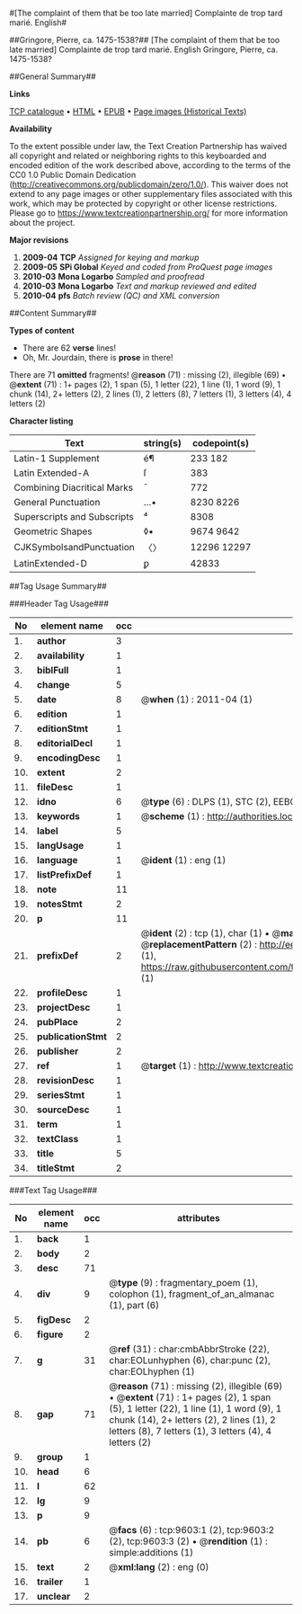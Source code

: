#[The complaint of them that be too late married] Complainte de trop tard marié. English#

##Gringore, Pierre, ca. 1475-1538?##
[The complaint of them that be too late married]
Complainte de trop tard marié. English
Gringore, Pierre, ca. 1475-1538?

##General Summary##

**Links**

[TCP catalogue](http://www.ota.ox.ac.uk/tcp/)  • 
[HTML](http://tei.it.ox.ac.uk/tcp/Texts-HTML/free/A19/A19314.html)  • 
[EPUB](http://tei.it.ox.ac.uk/tcp/Texts-EPUB/free/A19/A19314.epub) • 
[Page images (Historical Texts)](https://historicaltexts.jisc.ac.uk/eebo-99844762e)

**Availability**

To the extent possible under law, the Text Creation Partnership has waived all copyright and related or neighboring rights to this keyboarded and encoded edition of the work described above, according to the terms of the CC0 1.0 Public Domain Dedication (http://creativecommons.org/publicdomain/zero/1.0/). This waiver does not extend to any page images or other supplementary files associated with this work, which may be protected by copyright or other license restrictions. Please go to https://www.textcreationpartnership.org/ for more information about the project.

**Major revisions**

1. __2009-04__ __TCP__ *Assigned for keying and markup*
1. __2009-05__ __SPi Global__ *Keyed and coded from ProQuest page images*
1. __2010-03__ __Mona Logarbo__ *Sampled and proofread*
1. __2010-03__ __Mona Logarbo__ *Text and markup reviewed and edited*
1. __2010-04__ __pfs__ *Batch review (QC) and XML conversion*

##Content Summary##

**Types of content**

  * There are 62 **verse** lines!
  * Oh, Mr. Jourdain, there is **prose** in there!

There are 71 **omitted** fragments! 
 @__reason__ (71) : missing (2), illegible (69)  •  @__extent__ (71) : 1+ pages (2), 1 span (5), 1 letter (22), 1 line (1), 1 word (9), 1 chunk (14), 2+ letters (2), 2 lines (1), 2 letters (8), 7 letters (1), 3 letters (4), 4 letters (2)

**Character listing**


|Text|string(s)|codepoint(s)|
|---|---|---|
|Latin-1 Supplement|é¶|233 182|
|Latin Extended-A|ſ|383|
|Combining             Diacritical Marks|̄|772|
|General Punctuation|…•|8230 8226|
|Superscripts             and Subscripts|⁴|8308|
|Geometric Shapes|◊▪|9674 9642|
|CJKSymbolsandPunctuation|〈〉|12296 12297|
|LatinExtended-D|ꝑ|42833|

##Tag Usage Summary##

###Header Tag Usage###

|No|element name|occ|attributes|
|---|---|---|---|
|1.|__author__|3||
|2.|__availability__|1||
|3.|__biblFull__|1||
|4.|__change__|5||
|5.|__date__|8| @__when__ (1) : 2011-04 (1)|
|6.|__edition__|1||
|7.|__editionStmt__|1||
|8.|__editorialDecl__|1||
|9.|__encodingDesc__|1||
|10.|__extent__|2||
|11.|__fileDesc__|1||
|12.|__idno__|6| @__type__ (6) : DLPS (1), STC (2), EEBO-CITATION (1), PROQUEST (1), VID (1)|
|13.|__keywords__|1| @__scheme__ (1) : http://authorities.loc.gov/ (1)|
|14.|__label__|5||
|15.|__langUsage__|1||
|16.|__language__|1| @__ident__ (1) : eng (1)|
|17.|__listPrefixDef__|1||
|18.|__note__|11||
|19.|__notesStmt__|2||
|20.|__p__|11||
|21.|__prefixDef__|2| @__ident__ (2) : tcp (1), char (1)  •  @__matchPattern__ (2) : ([0-9\-]+):([0-9IVX]+) (1), (.+) (1)  •  @__replacementPattern__ (2) : http://eebo.chadwyck.com/downloadtiff?vid=$1&page=$2 (1), https://raw.githubusercontent.com/textcreationpartnership/Texts/master/tcpchars.xml#$1 (1)|
|22.|__profileDesc__|1||
|23.|__projectDesc__|1||
|24.|__pubPlace__|2||
|25.|__publicationStmt__|2||
|26.|__publisher__|2||
|27.|__ref__|1| @__target__ (1) : http://www.textcreationpartnership.org/docs/. (1)|
|28.|__revisionDesc__|1||
|29.|__seriesStmt__|1||
|30.|__sourceDesc__|1||
|31.|__term__|1||
|32.|__textClass__|1||
|33.|__title__|5||
|34.|__titleStmt__|2||


###Text Tag Usage###

|No|element name|occ|attributes|
|---|---|---|---|
|1.|__back__|1||
|2.|__body__|2||
|3.|__desc__|71||
|4.|__div__|9| @__type__ (9) : fragmentary_poem (1), colophon (1), fragment_of_an_almanac (1), part (6)|
|5.|__figDesc__|2||
|6.|__figure__|2||
|7.|__g__|31| @__ref__ (31) : char:cmbAbbrStroke (22), char:EOLunhyphen (6), char:punc (2), char:EOLhyphen (1)|
|8.|__gap__|71| @__reason__ (71) : missing (2), illegible (69)  •  @__extent__ (71) : 1+ pages (2), 1 span (5), 1 letter (22), 1 line (1), 1 word (9), 1 chunk (14), 2+ letters (2), 2 lines (1), 2 letters (8), 7 letters (1), 3 letters (4), 4 letters (2)|
|9.|__group__|1||
|10.|__head__|6||
|11.|__l__|62||
|12.|__lg__|9||
|13.|__p__|9||
|14.|__pb__|6| @__facs__ (6) : tcp:9603:1 (2), tcp:9603:2 (2), tcp:9603:3 (2)  •  @__rendition__ (1) : simple:additions (1)|
|15.|__text__|2| @__xml:lang__ (2) : eng (0)|
|16.|__trailer__|1||
|17.|__unclear__|2||
